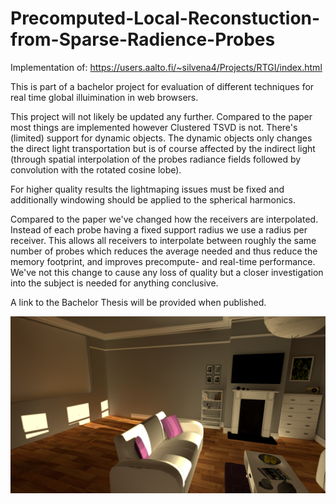 # Precomputed-Local-Reconstuction-from-Sparse-Radience-Probes


Implementation of: https://users.aalto.fi/~silvena4/Projects/RTGI/index.html



This is part of a bachelor project for evaluation of different techniques for real time global illuimination in web browsers. 

This project will not likely be updated any further. Compared to the paper most things are implemented however Clustered TSVD is not. There's (limited) support for dynamic objects. The dynamic objects only changes the direct light transportation but is of course affected by the indirect light (through spatial interpolation of the probes radiance fields followed by convolution with the rotated cosine lobe). 

For higher quality results the lightmaping issues must be fixed and additionally windowing should be applied to the spherical harmonics.

Compared to the paper we've changed how the receivers are interpolated. Instead of each probe having a fixed support radius we use a radius per receiver. This allows all receivers to interpolate between roughly the same number of probes which reduces the average needed and thus reduce the memory footprint, and improves precompute- and real-time performance. We've not this change to cause any loss of quality but a closer investigation into the subject is needed for anything conclusive. 

A link to the Bachelor Thesis will be provided when published.

![Results](Images/image.png?raw=true "Screenshot from the application")
